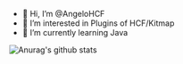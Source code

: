 - 👋 Hi, I’m @AngeloHCF
- 👀 I’m interested in Plugins of HCF/Kitmap
- 🌱 I’m currently learning Java

![Anurag's github stats](https://github-readme-stats.vercel.app/api?username=AngeloHCF&show_icons=true&theme=radical)
